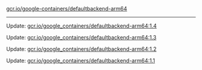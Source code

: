 [gcr.io/google-containers/defaultbackend-arm64](https://hub.docker.com/r/cruse/defaultbackend-arm64/tags/) 

----
Update: [gcr.io/google_containers/defaultbackend-arm64:1.4](https://hub.docker.com/r/cruse/defaultbackend-arm64/tags/)

Update: [gcr.io/google_containers/defaultbackend-arm64:1.3](https://hub.docker.com/r/cruse/defaultbackend-arm64/tags/)

Update: [gcr.io/google_containers/defaultbackend-arm64:1.2](https://hub.docker.com/r/cruse/defaultbackend-arm64/tags/)

Update: [gcr.io/google_containers/defaultbackend-arm64:1.1](https://hub.docker.com/r/cruse/defaultbackend-arm64/tags/)

